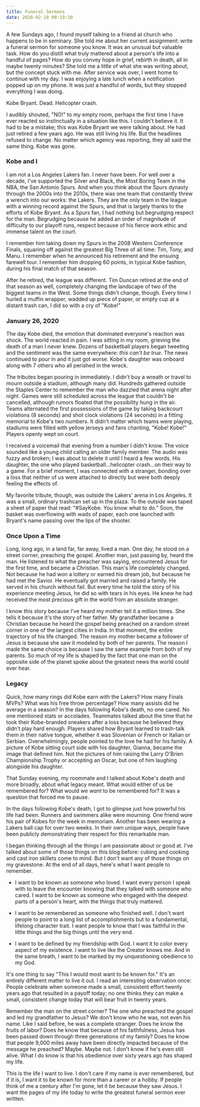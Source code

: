```yaml
---
title: Funeral Sermons
date: 2020-02-10 00:19:10
---
```

A few Sundays ago, I found myself talking to a friend at church who happens to be in seminary. She told me about her current assignment: write a funeral sermon for someone you know. It was an unusual but valuable task. How do you distill what truly mattered about a person's life into a handful of pages? How do you convey hope in grief, rebirth in death, all in maybe twenty minutes? She told me a little of what she was writing about, but the concept stuck with me. After service was over, I went home to continue with my day. I was enjoying a late lunch when a notification popped up on my phone. It was just a handful of words, but they stopped everything I was doing.

Kobe Bryant. Dead. Helicopter crash.

I audibly shouted, "NO!" to my empty room, perhaps the first time I have ever reacted so instinctually in a situation like this. I couldn't believe it. It had to be a mistake; this was Kobe Bryant we were talking about. He had just retired a few years ago. He was still living his life. But the headlines refused to change. No matter which agency was reporting, they all said the same thing. Kobe was gone.


### Kobe and I 
I am not a Los Angeles Lakers fan. I never have been. For well over a decade, I've supported the Silver and Black, the Most Boring Team in the NBA, the San Antonio Spurs. And when you think about the Spurs dynasty through the 2000s into the 2010s, there was one team that constantly threw a wrench into our works: the Lakers. They are the only team in the league with a winning record against the Spurs, and that is largely thanks to the efforts of Kobe Bryant. As a Spurs fan, I had nothing but begrudging respect for the man. Begrudging because he added an order of magnitude of difficulty to our playoff runs, respect because of his fierce work ethic and immense talent on the court.

I remember him taking down my Spurs in the 2008 Western Conference Finals, squaring off against the greatest Big Three of all time: Tim, Tony, and Manu. I remember when he announced his retirement and the ensuing farewell tour. I remember him dropping 60 points, in typical Kobe fashion, during his final match of that season.

After he retired, the league was different. Tim Duncan retired at the end of that season as well, completely changing the landscape of two of the biggest teams in the West. Some things didn't change, though. Every time I hurled a muffin wrapper, wadded up piece of paper, or empty cup at a distant trash can, I did so with a cry of "Kobe!" 

### January 26, 2020
The day Kobe died, the emotion that dominated everyone's reaction was shock. The world reacted in pain. I was sitting in my room, grieving the death of a man I never knew. Dozens of basketball players began tweeting and the sentiment was the same everywhere: *this can't be true*. The news continued to pour in and it just got worse. Kobe's daughter was onboard along with 7 others who all perished in the wreck.

The tributes began pouring in immediately. I didn't buy a wreath or travel to mourn outside a stadium, although many did. Hundreds gathered outside the Staples Center to remember the man who dazzled that arena night after night. Games were still scheduled across the league that couldn't be cancelled, although rumors floated that the possibility hung in the air. Teams alternated the first possessions of the game by taking backcourt violations (8 seconds) and shot clock violations (24 seconds) in a fitting memorial to Kobe's two numbers. It didn't matter which teams were playing, stadiums were filled with yellow jerseys and fans chanting, "Kobe! Kobe!" Players openly wept on court.

I received a voicemail that evening from a number I didn't know. The voice sounded like a young child calling an older family member. The audio was fuzzy and broken; I was about to delete it until I heard a few words. His daughter, the one who played basketball...helicopter crash...on their way to a game. For a brief moment, I was connected with a stranger, bonding over a loss that neither of us were attached to directly but were both deeply feeling the effects of.

My favorite tribute, though, was outside the Lakers' arena in Los Angeles. It was a small, ordinary trashcan set up in the plaza. To the outside was taped a sheet of paper that read: "#SayKobe. You know what to do." Soon, the basket was overflowing with wads of paper, each one launched with Bryant's name passing over the lips of the shooter.

### Once Upon a Time
Long, long ago, in a land far, far away, lived a man. One day, he stood on a street corner, preaching the gospel. Another man, just passing by, heard the man. He listened to what the preacher was saying, encountered Jesus for the first time, and became a Christian. This man's life completely changed. Not because he had won a lottery or earned his dream job, but because he had met the Savior. He eventually got married and raised a family. He served in his church without fail. But every time he told the story of his experience meeting Jesus, he did so with tears in his eyes. He knew he had received the most precious gift in the world from an absolute stranger.

I know this story because I've heard my mother tell it a million times. She tells it because it's the story of her father. My grandfather became a Christian because he heard the gospel being preached on a random street corner in one of the largest cities in India. In that moment, the entire trajectory of his life changed. The reason my mother became a follower of Jesus is because she saw it modeled by both of her parents. The reason I made the same choice is because I saw the same example from both of my parents. So much of my life is shaped by the fact that one man on the opposite side of the planet spoke about the greatest news the world could ever hear.

### Legacy
Quick, how many rings did Kobe earn with the Lakers? How many Finals MVPs? What was his free throw percentage? How many assists did he average in a season? In the days following Kobe's death, no one cared. No one mentioned stats or accolades. Teammates talked about the time that he took their Kobe-branded sneakers after a loss because he believed they didn't play hard enough. Players shared how Bryant learned to trash-talk them in their native tongue, whether it was Slovenian or French or Italian or Serbian. Overwhelmingly, people pointed to the love he had for his family. A picture of Kobe sitting court side with his daughter, Gianna, became the image that defined him. Not the pictures of him raising the Larry O'Brien Championship Trophy or accepting an Oscar, but one of him laughing alongside his daughter.

That Sunday evening, my roommate and I talked about Kobe's death and more broadly, about what legacy meant. What would either of us be remembered for? What would we *want* to be remembered for? It was a question that forced me to pause.

In the days following Kobe's death, I got to glimpse just how powerful his life had been. Runners and swimmers alike were mourning. One friend wore his pair of Kobes for the week in memoriam. Another has been wearing a Lakers ball cap for over two weeks. In their own unique ways, people have been publicly demonstrating their respect for this remarkable man.

I began thinking through all the things I am passionate about or good at. I've talked about some of those things on this blog before: cubing and cooking and cast iron skillets come to mind. But I don't want any of those things on my gravestone. At the end of all days, here's what I want people to remember.

- I want to be known as someone who loved. I want every person I speak with to leave the encounter knowing that they talked with someone who cared. I want to be known as someone who engaged with the deepest parts of a person's heart, with the things that truly mattered.

- I want to be remembered as someone who finished well. I don't want people to point to a long list of accomplishments but to a fundamental, lifelong character trait. I want people to know that I was faithful in the little things and the big things until the very end.

- I want to be defined by my friendship with God. I want it to color every aspect of my existence. I want to live like the Creator knows me. And in the same breath, I want to be marked by my unquestioning obedience to my God.

It's one thing to say "This I would most want to be known for." It's an entirely different matter to live it out. I read an interesting observation once: People celebrate when someone made a small, consistent effort twenty years ago that resulted in a payoff today; no one thinks they can make a small, consistent change today that will bear fruit in twenty years.

Remember the man on the street corner? The one who preached the gospel and led my grandfather to Jesus? We don't know who he was, not even his name. Like I said before, he was a complete stranger. Does he know the fruits of labor? Does he know that because of his faithfulness, Jesus has been passed down through three generations of my family? Does he know that people 9,000 miles away have been directly impacted because of the message he preached? Maybe. Maybe not. I don't know if he's even still alive. What I do know is that his obedience over sixty years ago has shaped my life. 

This is the life I want to live. I don't care if my name is ever remembered, but if it is, I want it to be known for more than a career or a hobby. If people think of me a century after I'm gone, let it be because they saw Jesus. I want the pages of my life today to write the greatest funeral sermon ever written.